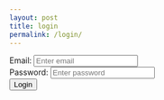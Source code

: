 ```yaml
---
layout: post
title: login
permalink: /login/
---
```


<form action="" method="post" id="frmLogin">
<div class="form-group">
        <label for="email">Email:</label>
        <input type="email" class="form-control" id="email" placeholder="Enter email" name="email">
</div>
<div class="form-group">
        <label for="pwd">Password:</label>
        <input type="password" class="form-control" id="password" placeholder="Enter password" name="password">
</div>
	<input type="button" name="save" class="btn btn-primary" value="Login" id="butlogin">
</form>
<div id="output"><div id="messageBoxId"></div></div>